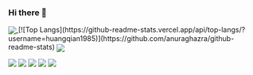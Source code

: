 ### Hi there 👋

<!--
**huangqian1985/huangqian1985** is a ✨ _special_ ✨ repository because its `README.md` (this file) appears on your GitHub profile.

Here are some ideas to get you started:

- 🔭 I’m currently working on ...
- 🌱 I’m currently learning ...
- 👯 I’m looking to collaborate on ...
- 🤔 I’m looking for help with ...
- 💬 Ask me about ...
- 📫 How to reach me: ...
- 😄 Pronouns: ...
- ⚡ Fun fact: ...
-->

<a href="https://github.com/anuraghazra/github-readme-stats">
  <img align="center" src="https://github-readme-stats.vercel.app/api?username=huangqian1985&count_private=true&show_icons=true&theme=blueberry&repo=github-readme-stats" />
</a>
[![Top Langs](https://github-readme-stats.vercel.app/api/top-langs/?username=huangqian1985)](https://github.com/anuraghazra/github-readme-stats)
<a href="https://github.com/gogf/gf">
  <img align="center" src="https://github-readme-stats.vercel.app/api/pin/?username=huangqian1985&repo=gf" />
</a>

![](https://github-profile-summary-cards.vercel.app/api/cards/profile-details?username=huangqian1985&theme=github)
![](https://github-profile-summary-cards.vercel.app/api/cards/repos-per-language?username=huangqian1985&theme=github)
![](https://github-profile-summary-cards.vercel.app/api/cards/most-commit-language?username=huangqian1985&theme=github)
![](https://github-profile-summary-cards.vercel.app/api/cards/stats?username=huangqian1985&theme=github)
![](https://github-profile-summary-cards.vercel.app/api/cards/productive-time?username=huangqian1985&theme=github)
